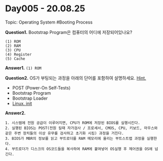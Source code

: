 # Day005 - 20.08.25

Topic: Operating System #Booting Process 


__Question1.__ Bootstrap Program은 컴퓨터의 어디에 저장되어있나요?

```
(1) ROM
(2) RAM
(3) CPU
(4) Register
(5) Cache
```

__Answer1.__ `(1) ROM`

__Question2.__ OS가 부팅되는 과정을 아래의 단어를 포함하여 설명하세요. [Hint.](http://www.c-jump.com/CIS24/Slides/Booting/Booting.html)

- POST (Power-On Self-Tests) 
- Bootstrap Program
- Bootstrap Loader
- [Linux. init](https://ko.wikipedia.org/wiki/Init)


__Answer2.__ 
```
1. 시스템에 전원 공급이 이루어지면, CPU가 ROM에 저장된 BIOS를 실행시킨다. 
2. 실행된 BIOS는 POST(전원 킬때 자가검사 / 프로세서, CMOS, CPU, 키보드, 마우스와 같은 주변 장치들의 이상 유무를 검사하고 초기화 시킴) 과정을 거친다. 
3. BIOS가 MBR의 정보를 읽고 부트로더를 RAM 메모리에 올리는 부트스트랩 과정을 실행한다.
4. 부트로더가 디스크의 OS코드들을 복사하여 RAM에 붙여넣어 OS실행 후 제어권을 OS에 넘긴다. 
